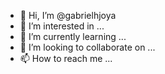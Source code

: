 - 👋 Hi, I’m @gabrielhjoya
- 👀 I’m interested in ...
- 🌱 I’m currently learning ...
- 💞️ I’m looking to collaborate on ...
- 📫 How to reach me ...

<!---
gabrielhjoya/gabrielhjoya is a ✨ special ✨ repository because its `README.md` (this file) appears on your GitHub profile.
You can click the Preview link to take a look at your changes.
--->
